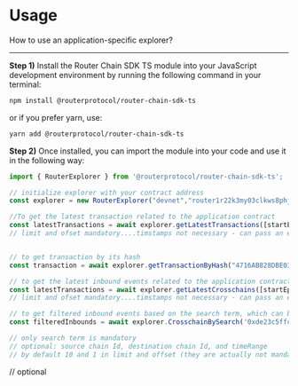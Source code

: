 # Usage 
How to use an application-specific explorer?

---
**Step 1)** Install the Router Chain SDK TS module into your JavaScript development environment by running the following command in your terminal:
```bash
npm install @routerprotocol/router-chain-sdk-ts
```
or if you prefer yarn, use:
```bash
yarn add @routerprotocol/router-chain-sdk-ts
```
**Step 2)** Once installed, you can import the module into your code and use it in the following way:
```javascript
import { RouterExplorer } from '@routerprotocol/router-chain-sdk-ts';

// initialize explorer with your contract address
const explorer = new RouterExplorer("devnet","router1r22k3my03clkws8phjhfcc3ny45p939hwkh0f05wjyl27a3y8cwsv3h372")

//To get the latest transaction related to the application contract
const latestTransactions = await explorer.getLatestTransactions([startEpochTimestamp, endEpochTimstamp],10,1)
// limit and ofset mandatory....timstamps not necessary - can pass an empty array


// to get transaction by its hash
const transaction = await explorer.getTransactionByHash("4716AB828DBE03896D52AE3B85941FC59237B24AFB02C3925771EC811346E54B")

// to get the latest inbound events related to the application contract
const latestTransactions = await explorer.getLatestCrosschains([startEpochTimestamp, endEpochTimstamp], limit,offset)
// limit and ofset mandatory....timstamps not necessary - can pass an empty array

// to get filtered inbound events based on the search term, which can be either sender's address or source transaction hash related to the application contract
const filteredInbounds = await explorer.CrosschainBySearch('0xde23c5ffc7b045b48f0b85ada2c518d213d9e24f',10,1)

// only search term is mandatory
// optional: source chain Id, destination chain Id, and timeRange
// by default 10 and 1 in limit and offset (they are actually not mandatory)
```
// optional 